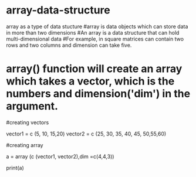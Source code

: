 # array-data-structure
array as a type of data stucture
#array is  data objects which can store data in more than two dimensions
#An array is a data structure that can hold multi-dimensional data
#For example, in square matrices can contain two rows and two columns and dimension can take five.
# array() function will create an array which takes a vector, which is the numbers and dimension('dim') in the argument.

#creating vectors

vector1 =  c (5, 10, 15,20)
vector2 =  c (25, 30, 35, 40, 45, 50,55,60)

#creating array

a = array (c (vector1, vector2),dim =c(4,4,3))

print(a)
